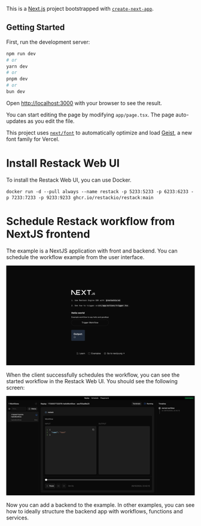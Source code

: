 This is a [Next.js](https://nextjs.org) project bootstrapped with [`create-next-app`](https://nextjs.org/docs/app/api-reference/cli/create-next-app).

## Getting Started

First, run the development server:

```bash
npm run dev
# or
yarn dev
# or
pnpm dev
# or
bun dev
```

Open [http://localhost:3000](http://localhost:3000) with your browser to see the result.

You can start editing the page by modifying `app/page.tsx`. The page auto-updates as you edit the file.

This project uses [`next/font`](https://nextjs.org/docs/app/building-application/optimizing/fonts) to automatically optimize and load [Geist](https://vercel.com/font), a new font family for Vercel.

# Install Restack Web UI 

To install the Restack Web UI, you can use Docker.
```
docker run -d --pull always --name restack -p 5233:5233 -p 6233:6233 -p 7233:7233 -p 9233:9233 ghcr.io/restackio/restack:main
```
# Schedule Restack workflow from NextJS frontend

The example is a NextJS application with front and backend. You can schedule the workflow example from the user interface. 

![Example UI](./restack-examples-ts-nextjs.png)

When the client successfully schedules the workflow, you can see the started workflow in the Restack Web UI. You should see the following screen:

![Success Web UI](./restack-examples-ts-nextjs-web-ui.png)

Now you can add a backend to the example. In other examples, you can see how to ideally structure the backend app with workflows, functions and services.

